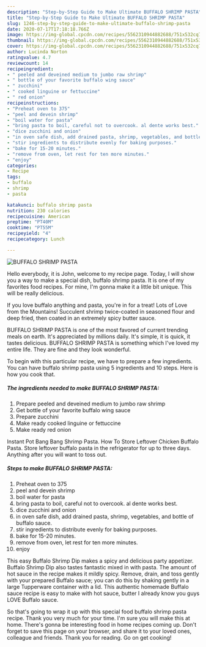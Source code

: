 ```yaml
---
description: "Step-by-Step Guide to Make Ultimate BUFFALO SHRIMP PASTA"
title: "Step-by-Step Guide to Make Ultimate BUFFALO SHRIMP PASTA"
slug: 1246-step-by-step-guide-to-make-ultimate-buffalo-shrimp-pasta
date: 2020-07-17T17:18:18.766Z
image: https://img-global.cpcdn.com/recipes/5562310944882688/751x532cq70/buffalo-shrimp-pasta-recipe-main-photo.jpg
thumbnail: https://img-global.cpcdn.com/recipes/5562310944882688/751x532cq70/buffalo-shrimp-pasta-recipe-main-photo.jpg
cover: https://img-global.cpcdn.com/recipes/5562310944882688/751x532cq70/buffalo-shrimp-pasta-recipe-main-photo.jpg
author: Lucinda Norton
ratingvalue: 4.7
reviewcount: 14
recipeingredient:
- " peeled and deveined medium to jumbo raw shrimp"
- " bottle of your favorite buffalo wing sauce"
- " zucchini"
- " cooked linguine or fettuccine"
- " red onion"
recipeinstructions:
- "Preheat oven to 375"
- "peel and devein shrimp"
- "boil water for pasta"
- "bring pasta to boil, careful not to overcook. al dente works best."
- "dice zucchini and onion"
- "in oven safe dish, add drained pasta, shrimp, vegetables, and bottle of buffalo sauce."
- "stir ingredients to distribute evenly for baking purposes."
- "bake for 15-20 minutes."
- "remove from oven, let rest for ten more minutes."
- "enjoy"
categories:
- Recipe
tags:
- buffalo
- shrimp
- pasta

katakunci: buffalo shrimp pasta 
nutrition: 230 calories
recipecuisine: American
preptime: "PT40M"
cooktime: "PT55M"
recipeyield: "4"
recipecategory: Lunch

---
```



![BUFFALO SHRIMP PASTA](https://img-global.cpcdn.com/recipes/5562310944882688/751x532cq70/buffalo-shrimp-pasta-recipe-main-photo.jpg)

Hello everybody, it is John, welcome to my recipe page. Today, I will show you a way to make a special dish, buffalo shrimp pasta. It is one of my favorites food recipes. For mine, I'm gonna make it a little bit unique. This will be really delicious.

If you love buffalo anything and pasta, you&#39;re in for a treat! Lots of Love from the Mountains! Succulent shrimp twice-coated in seasoned flour and deep fried, then coated in an extremely spicy butter sauce.

BUFFALO SHRIMP PASTA is one of the most favored of current trending meals on earth. It's appreciated by millions daily. It's simple, it is quick, it tastes delicious. BUFFALO SHRIMP PASTA is something which I've loved my entire life. They are fine and they look wonderful.


To begin with this particular recipe, we have to prepare a few ingredients. You can have buffalo shrimp pasta using 5 ingredients and 10 steps. Here is how you cook that.

<!--inarticleads1-->

##### The ingredients needed to make BUFFALO SHRIMP PASTA:

1. Prepare  peeled and deveined medium to jumbo raw shrimp
1. Get  bottle of your favorite buffalo wing sauce
1. Prepare  zucchini
1. Make ready  cooked linguine or fettuccine
1. Make ready  red onion


Instant Pot Bang Bang Shrimp Pasta. How To Store Leftover Chicken Buffalo Pasta. Store leftover buffalo pasta in the refrigerator for up to three days. Anything after you will want to toss out. 

<!--inarticleads2-->

##### Steps to make BUFFALO SHRIMP PASTA:

1. Preheat oven to 375
1. peel and devein shrimp
1. boil water for pasta
1. bring pasta to boil, careful not to overcook. al dente works best.
1. dice zucchini and onion
1. in oven safe dish, add drained pasta, shrimp, vegetables, and bottle of buffalo sauce.
1. stir ingredients to distribute evenly for baking purposes.
1. bake for 15-20 minutes.
1. remove from oven, let rest for ten more minutes.
1. enjoy


This easy Buffalo Shrimp Dip makes a spicy and delicious party appetizer. Buffalo Shrimp Dip also tastes fantastic mixed in with pasta. The amount of hot sauce in the recipe makes it mildly spicy. Remove, drain, and toss gently with your prepared Buffalo sauce; you can do this by shaking gently in a large Tupperware container with a lid. This authentic homemade Buffalo sauce recipe is easy to make with hot sauce, butter I already know you guys LOVE Buffalo sauce. 

So that's going to wrap it up with this special food buffalo shrimp pasta recipe. Thank you very much for your time. I'm sure you will make this at home. There's gonna be interesting food in home recipes coming up. Don't forget to save this page on your browser, and share it to your loved ones, colleague and friends. Thank you for reading. Go on get cooking!
